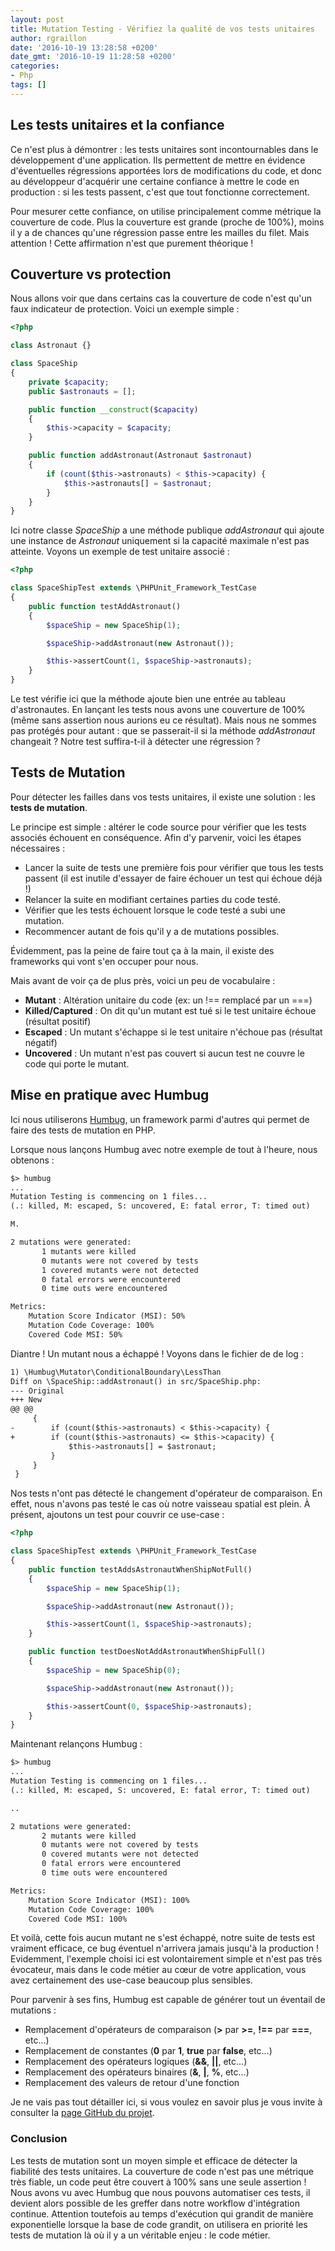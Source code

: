 ```yaml
---
layout: post
title: Mutation Testing - Vérifiez la qualité de vos tests unitaires
author: rgraillon
date: '2016-10-19 13:28:58 +0200'
date_gmt: '2016-10-19 11:28:58 +0200'
categories:
- Php
tags: []
---
```


## Les tests unitaires et la confiance

Ce n'est plus à démontrer : les tests unitaires sont incontournables dans le développement d'une application. Ils permettent de mettre en évidence d'éventuelles régressions apportées lors de modifications du code, et donc au développeur d'acquérir une certaine confiance à mettre le code en production : si les tests passent, c'est que tout fonctionne correctement.

Pour mesurer cette confiance, on utilise principalement comme métrique la couverture de code. Plus la couverture est grande (proche de 100%), moins il y a de chances qu'une régression passe entre les mailles du filet.
Mais attention ! Cette affirmation n'est que purement théorique !

## Couverture vs protection

Nous allons voir que dans certains cas la couverture de code n'est qu'un faux indicateur de protection.
Voici un exemple simple :

```php
<?php

class Astronaut {}

class SpaceShip
{
    private $capacity;
    public $astronauts = [];

    public function __construct($capacity)
    {
        $this->capacity = $capacity;
    }

    public function addAstronaut(Astronaut $astronaut)
    {
        if (count($this->astronauts) < $this->capacity) {
            $this->astronauts[] = $astronaut;
        }
    }
}
```

Ici notre classe *SpaceShip* a une méthode publique *addAstronaut* qui ajoute une instance de *Astronaut* uniquement si la capacité maximale n'est pas atteinte.
Voyons un exemple de test unitaire associé :

```php
<?php

class SpaceShipTest extends \PHPUnit_Framework_TestCase
{
    public function testAddAstronaut()
    {
        $spaceShip = new SpaceShip(1);

        $spaceShip->addAstronaut(new Astronaut());

        $this->assertCount(1, $spaceShip->astronauts);
    }
}
```

Le test vérifie ici que la méthode ajoute bien une entrée au tableau d'astronautes. En lançant les tests nous avons une couverture de 100% (même sans assertion nous aurions eu ce résultat).
Mais nous ne sommes pas protégés pour autant : que se passerait-il si la méthode *addAstronaut* changeait ?
Notre test suffira-t-il à détecter une régression ?

## Tests de Mutation

Pour détecter les failles dans vos tests unitaires, il existe une solution : les **tests de mutation**.

Le principe est simple : altérer le code source pour vérifier que les tests associés échouent en conséquence.
Afin d'y parvenir, voici les étapes nécessaires :

-   Lancer la suite de tests une première fois pour vérifier que tous les tests passent (il est inutile d'essayer de faire échouer un test qui échoue déjà !)
-   Relancer la suite en modifiant certaines parties du code testé.
-   Vérifier que les tests échouent lorsque le code testé a subi une mutation.
-   Recommencer autant de fois qu'il y a de mutations possibles.

Évidemment, pas la peine de faire tout ça à la main, il existe des frameworks qui vont s'en occuper pour nous.

Mais avant de voir ça de plus près, voici un peu de vocabulaire :

-   **Mutant** : Altération unitaire du code (ex: un !== remplacé par un ===)
-   **Killed/Captured** : On dit qu'un mutant est tué si le test unitaire échoue (résultat positif)
-   **Escaped** : Un mutant s'échappe si le test unitaire n'échoue pas (résultat négatif)
-   **Uncovered** : Un mutant n'est pas couvert si aucun test ne couvre le code qui porte le mutant.

## Mise en pratique avec Humbug

Ici nous utiliserons [Humbug](https://github.com/padraic/humbug), un framework parmi d'autres qui permet de faire des tests de mutation en PHP.

Lorsque nous lançons Humbug avec notre exemple de tout à l'heure, nous obtenons :

```txt
$> humbug
...
Mutation Testing is commencing on 1 files...
(.: killed, M: escaped, S: uncovered, E: fatal error, T: timed out)

M.

2 mutations were generated:
       1 mutants were killed
       0 mutants were not covered by tests
       1 covered mutants were not detected
       0 fatal errors were encountered
       0 time outs were encountered

Metrics:
    Mutation Score Indicator (MSI): 50%
    Mutation Code Coverage: 100%
    Covered Code MSI: 50%
```

Diantre ! Un mutant nous a échappé ! Voyons dans le fichier de de log :

```txt
1) \Humbug\Mutator\ConditionalBoundary\LessThan
Diff on \SpaceShip::addAstronaut() in src/SpaceShip.php:
--- Original
+++ New
@@ @@
     {
-        if (count($this->astronauts) < $this->capacity) {
+        if (count($this->astronauts) <= $this->capacity) {
             $this->astronauts[] = $astronaut;
         }
     }
 }
```

Nos tests n'ont pas détecté le changement d'opérateur de comparaison. En effet, nous n'avons pas testé le cas où notre vaisseau spatial est plein. À présent, ajoutons un test pour couvrir ce use-case :

```php
<?php

class SpaceShipTest extends \PHPUnit_Framework_TestCase
{
    public function testAddsAstronautWhenShipNotFull()
    {
        $spaceShip = new SpaceShip(1);

        $spaceShip->addAstronaut(new Astronaut());

        $this->assertCount(1, $spaceShip->astronauts);
    }

    public function testDoesNotAddAstronautWhenShipFull()
    {
        $spaceShip = new SpaceShip(0);

        $spaceShip->addAstronaut(new Astronaut());

        $this->assertCount(0, $spaceShip->astronauts);
    }
}
```

Maintenant relançons Humbug :

```txt
$> humbug
...
Mutation Testing is commencing on 1 files...
(.: killed, M: escaped, S: uncovered, E: fatal error, T: timed out)

..

2 mutations were generated:
       2 mutants were killed
       0 mutants were not covered by tests
       0 covered mutants were not detected
       0 fatal errors were encountered
       0 time outs were encountered

Metrics:
    Mutation Score Indicator (MSI): 100%
    Mutation Code Coverage: 100%
    Covered Code MSI: 100%
```

Et voilà, cette fois aucun mutant ne s'est échappé, notre suite de tests est vraiment efficace, ce bug éventuel n'arrivera jamais jusqu'à la production !
Evidemment, l'exemple choisi ici est volontairement simple et n'est pas très évocateur, mais dans le code métier au cœur de votre application, vous avez certainement des use-case beaucoup plus sensibles.

Pour parvenir à ses fins, Humbug est capable de générer tout un éventail de mutations :

-   Remplacement d'opérateurs de comparaison (**&gt;** par **&gt;=**, **!==** par **===**, etc...)
-   Remplacement de constantes (**0** par **1**, **true** par **false**, etc...)
-   Remplacement des opérateurs logiques (**&&**, **||**, etc...)
-   Remplacement des opérateurs binaires (**&**, **|**, **%**, etc...)
-   Remplacement des valeurs de retour d'une fonction

Je ne vais pas tout détailler ici, si vous voulez en savoir plus je vous invite à consulter la [page GitHub du projet](https://github.com/padraic/humbug).

### Conclusion

Les tests de mutation sont un moyen simple et efficace de détecter la fiabilité des tests unitaires. La couverture de code n'est pas une métrique très fiable, un code peut être couvert à 100% sans une seule assertion !
Nous avons vu avec Humbug que nous pouvons automatiser ces tests, il devient alors possible de les greffer dans notre workflow d'intégration continue. Attention toutefois au temps d'exécution qui grandit de manière exponentielle lorsque la base de code grandit, on utilisera en priorité les tests de mutation là où il y a un véritable enjeu : le code métier.
